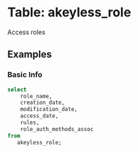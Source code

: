 # Table: akeyless_role

Access roles

## Examples
### Basic Info

```sql
select
    role_name,
    creation_date,
    modification_date,
    access_date,
    rules,
    role_auth_methods_assoc 
from
   akeyless_role;
```
